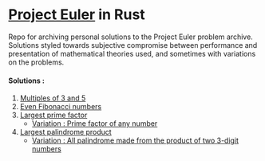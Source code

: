 # [Project Euler](https://projecteuler.net/) in Rust

Repo for archiving personal solutions to the Project Euler problem archive. Solutions styled towards subjective compromise between performance and presentation of mathematical theories used, and sometimes with variations on the problems. 

#### Solutions : 
1. [Multiples of 3 and 5](1/multiples_of_3_and_5.rs)
2. [Even Fibonacci numbers](2/even_fabionacci_numbers.rs)
3. [Largest prime factor](3/largest_prime_factor.rs)
    - [Variation : Prime factor of any number](3/variation_largest_prime_factor_any_number.rs) 
4. [Largest palindrome product](4/largest_palindrome_product.rs)
    - [Variation : All palindrome made from the product of two 3-digit numbers](4/variation_palindromes_product_of_2_three_digit_numbers.rs
)
